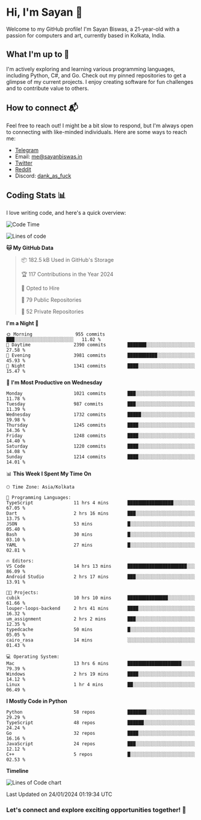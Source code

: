 # Hi, I'm Sayan 👋

Welcome to my GitHub profile! I'm Sayan Biswas, a 21-year-old with a passion for computers and art, currently based in Kolkata, India.

## What I'm up to 🚀

I'm actively exploring and learning various programming languages, including Python, C#, and Go. Check out my pinned repositories to get a glimpse of my current projects. I enjoy creating software for fun challenges and to contribute value to others.

## How to connect 📬

Feel free to reach out! I might be a bit slow to respond, but I'm always open to connecting with like-minded individuals. Here are some ways to reach me:

- [Telegram](https://t.me/dank_as_fuck)
- Email: [me@sayanbiswas.in](mailto:me@sayanbiswas.in)
- [Twitter](https://twitter.com/TheDankDel)
- [Reddit](https://www.reddit.com/user/dank_as_fuck_/)
- Discord: [dank_as_fuck](https://discordapp.com/users/506536929152466945)

## Coding Stats 📊

I love writing code, and here's a quick overview:

<!--START_SECTION:waka-->
![Code Time](http://img.shields.io/badge/Code%20Time-1%2C434%20hrs%2056%20mins-blue)

![Lines of code](https://img.shields.io/badge/From%20Hello%20World%20I%27ve%20Written-6.4%20million%20lines%20of%20code-blue)

**🐱 My GitHub Data** 

> 📦 182.5 kB Used in GitHub's Storage 
 > 
> 🏆 117 Contributions in the Year 2024
 > 
> 💼 Opted to Hire
 > 
> 📜 79 Public Repositories 
 > 
> 🔑 52 Private Repositories 
 > 
**I'm a Night 🦉** 

```text
🌞 Morning                955 commits         ███░░░░░░░░░░░░░░░░░░░░░░   11.02 % 
🌆 Daytime                2390 commits        ███████░░░░░░░░░░░░░░░░░░   27.58 % 
🌃 Evening                3981 commits        ███████████░░░░░░░░░░░░░░   45.93 % 
🌙 Night                  1341 commits        ████░░░░░░░░░░░░░░░░░░░░░   15.47 % 
```
📅 **I'm Most Productive on Wednesday** 

```text
Monday                   1021 commits        ███░░░░░░░░░░░░░░░░░░░░░░   11.78 % 
Tuesday                  987 commits         ███░░░░░░░░░░░░░░░░░░░░░░   11.39 % 
Wednesday                1732 commits        █████░░░░░░░░░░░░░░░░░░░░   19.98 % 
Thursday                 1245 commits        ████░░░░░░░░░░░░░░░░░░░░░   14.36 % 
Friday                   1248 commits        ████░░░░░░░░░░░░░░░░░░░░░   14.40 % 
Saturday                 1220 commits        ████░░░░░░░░░░░░░░░░░░░░░   14.08 % 
Sunday                   1214 commits        ████░░░░░░░░░░░░░░░░░░░░░   14.01 % 
```


📊 **This Week I Spent My Time On** 

```text
🕑︎ Time Zone: Asia/Kolkata

💬 Programming Languages: 
TypeScript               11 hrs 4 mins       █████████████████░░░░░░░░   67.05 % 
Dart                     2 hrs 16 mins       ███░░░░░░░░░░░░░░░░░░░░░░   13.75 % 
JSON                     53 mins             █░░░░░░░░░░░░░░░░░░░░░░░░   05.40 % 
Bash                     30 mins             █░░░░░░░░░░░░░░░░░░░░░░░░   03.10 % 
YAML                     27 mins             █░░░░░░░░░░░░░░░░░░░░░░░░   02.81 % 

🔥 Editors: 
VS Code                  14 hrs 13 mins      ██████████████████████░░░   86.09 % 
Android Studio           2 hrs 17 mins       ███░░░░░░░░░░░░░░░░░░░░░░   13.91 % 

🐱‍💻 Projects: 
cubik                    10 hrs 10 mins      ███████████████░░░░░░░░░░   61.66 % 
louper-loops-backend     2 hrs 41 mins       ████░░░░░░░░░░░░░░░░░░░░░   16.32 % 
um_assignment            2 hrs 2 mins        ███░░░░░░░░░░░░░░░░░░░░░░   12.35 % 
typedcache               50 mins             █░░░░░░░░░░░░░░░░░░░░░░░░   05.05 % 
cairo_rasa               14 mins             ░░░░░░░░░░░░░░░░░░░░░░░░░   01.43 % 

💻 Operating System: 
Mac                      13 hrs 6 mins       ████████████████████░░░░░   79.39 % 
Windows                  2 hrs 19 mins       ████░░░░░░░░░░░░░░░░░░░░░   14.12 % 
Linux                    1 hr 4 mins         ██░░░░░░░░░░░░░░░░░░░░░░░   06.49 % 
```

**I Mostly Code in Python** 

```text
Python                   58 repos            ███████░░░░░░░░░░░░░░░░░░   29.29 % 
TypeScript               48 repos            ██████░░░░░░░░░░░░░░░░░░░   24.24 % 
Go                       32 repos            ████░░░░░░░░░░░░░░░░░░░░░   16.16 % 
JavaScript               24 repos            ███░░░░░░░░░░░░░░░░░░░░░░   12.12 % 
C++                      5 repos             █░░░░░░░░░░░░░░░░░░░░░░░░   02.53 % 
```



**Timeline**

![Lines of Code chart](https://raw.githubusercontent.com/Dank-del/Dank-del/main/assets/bar_graph.png)


 Last Updated on 24/01/2024 01:19:34 UTC
<!--END_SECTION:waka-->

### Let's connect and explore exciting opportunities together! 🚀
